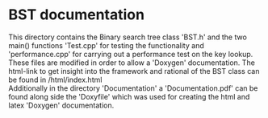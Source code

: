 # BST documentation

This directory contains the Binary search tree class 'BST.h' and the two main() functions 'Test.cpp' for testing the functionality and 'performance.cpp' for carrying out a performance test on the key lookup. These files are modified in order to allow a 'Doxygen' documentation. The html-link to get insight into the framework and rational of the BST class can be found in /html/index.html  
Additionally in the directory 'Documentation' a 'Documentation.pdf' can be found along side the 'Doxyfile' which was used for creating the html and latex 'Doxygen' documentation.
